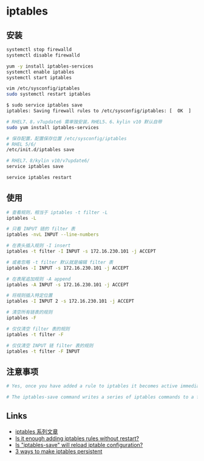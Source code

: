 # iptables

## 安装

```sh
systemctl stop firewalld 
systemctl disable firewalld 

yum -y install iptables-services 
systemctl enable iptables
systemctl start iptables

vim /etc/sysconfig/iptables
sudo systemctl restart iptables

$ sudo service iptables save
iptables: Saving firewall rules to /etc/sysconfig/iptables: [  OK  ]

# RHEL7、8，v7update6 需单独安装，RHEL5、6、kylin v10 默认自带
sudo yum install iptables-services

# 保存配置，配置保存位置 /etc/sysconfig/iptables
# RHEL 5/6/
/etc/init.d/iptables save

# RHEL7、8/kylin v10/v7update6/
service iptables save

service iptables restart 
```

## 使用

```sh
# 查看规则，相当于 iptables -t filter -L
iptables -L

# 只看 INPUT 链的 filter 表
iptables -nvL INPUT --line-numbers

# 在表头插入规则 -I insert
iptables -t filter -I INPUT -s 172.16.230.101 -j ACCEPT

# 或者忽略 -t filter 默认就是编辑 filter 表
iptables -I INPUT -s 172.16.230.101 -j ACCEPT

# 在表尾追加规则 -A append
iptables -A INPUT -s 172.16.230.101 -j ACCEPT

# 将规则插入特定位置
iptables -I INPUT 2 -s 172.16.230.101 -j ACCEPT

# 清空所有链表的规则
iptables -F 

# 仅仅清空 filter 表的规则
iptables -t filter -F

# 仅仅清空 INPUT 链 filter 表的规则
iptables -t filter -F INPUT
```

## 注意事项

```sh
# Yes, once you have added a rule to iptables it becomes active immediately - this is why you should be careful with your rules as it is possible to lock yourself out.

# The iptables-save command writes a series of iptables commands to a file such that the current state of the firewall can be saved. If you want to restore that state you can use the iptables-restore command.
```

## Links

- [iptables 系列文章](https://www.zsythink.net/archives/tag/iptables/)
- [Is it enough adding iptables rules without restart?](https://serverfault.com/questions/246829/is-it-enough-adding-iptables-rules-without-restart)
- [Is "iptables-save" will reload iptable configuration?](https://serverfault.com/questions/828330/is-iptables-save-will-reload-iptable-configuration)
- [3 ways to make iptables persistent](https://medium.com/@oryaacov/3-ways-to-make-iptables-persistent-a77e956ee78)
